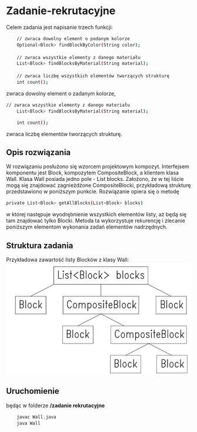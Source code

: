 # Zadanie-rekrutacyjne
Celem zadania jest napisanie trzech funkcji:
```bash
    // zwraca dowolny element o podanym kolorze
    Optional<Block> findBlockByColor(String color);

    // zwraca wszystkie elementy z danego materiału
    List<Block> findBlocksByMaterial(String material);

    // zwraca liczbę wszystkich elementów tworzących strukturę
    int count();
```
zwraca dowolny element o zadanym kolorze,
```bash
// zwraca wszystkie elementy z danego materiału
    List<Block> findBlocksByMaterial(String material);
```
```bash
    int count();
```
zwraca liczbę elementów tworzących strukturę.
## Opis rozwiązania
W rozwiązaniu posłużono się wzorcem projektowym kompozyt. Interfejsem komponentu jest Block, kompozytem CompositeBlock, a klientem klasa Wall. Klasa Wall posiada jedno pole - List<Block> blocks.
Założono, że w tej liście mogą się znajdować zagnieżdżone CompositeBlocki, przykładową strukturę przedstawiono w poniższym punkcie. Rozwiązanie opiera się o metodę
```bash
private List<Block> getAllBlocks(List<Block> blocks)
```
w której następuje wyodrębnienie wszystkich elementów listy, aż będą się tam znajdować tylko Blocki. Metoda ta wykorzystuje rekurencję i zlecanie poniższym elementom wykonania zadań elementów nadrzędnych.
## Struktura zadania
Przykładowa zawartość listy Blocków z klasy Wall:
![Struktura](struktura.png)
## Uruchomienie
będąc w folderze **/zadanie rekrutacyjne**
```bash
    javac Wall.java
    java Wall
```
